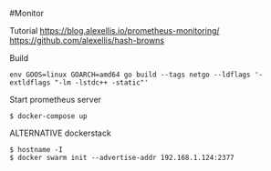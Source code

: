 #Monitor

Tutorial
    https://blog.alexellis.io/prometheus-monitoring/
    https://github.com/alexellis/hash-browns

Build

    env GOOS=linux GOARCH=amd64 go build --tags netgo --ldflags '-extldflags "-lm -lstdc++ -static"'

Start prometheus server

    $ docker-compose up

ALTERNATIVE dockerstack

    $ hostname -I
    $ docker swarm init --advertise-addr 192.168.1.124:2377